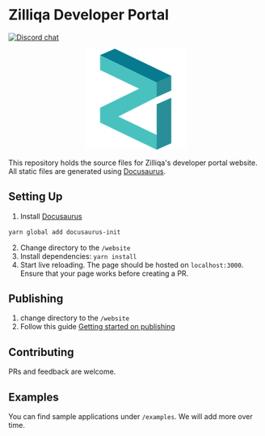 # Zilliqa Developer Portal

[![Discord chat](https://img.shields.io/discord/370992535725932544.svg)](https://discord.gg/XMRE9tt)

<p align="center">
    <img src="https://github.com/Zilliqa/Zilliqa/blob/master/img/zilliqa-logo-color.png" width="200" height="200">
</p>

This repository holds the source files for Zilliqa's developer portal website.
All static files are generated using [Docusaurus](https://docusaurus.io).

## Setting Up

1. Install [Docusaurus](https://docusaurus.io/docs/en/installation#installing-docusaurus)

```bash
yarn global add docusaurus-init
```

2. Change directory to the `/website`
3. Install dependencies: `yarn install`
4. Start live reloading. The page should be hosted on `localhost:3000`. Ensure that your page works before creating a PR.

## Publishing
1. change directory to the `/website`
2. Follow this guide [Getting started on publishing](https://github.com/facebook/docusaurus/blob/master/docs/getting-started-publishing.md)

## Contributing

PRs and feedback are welcome.

## Examples

You can find sample applications under `/examples`. We will add more over
time.
